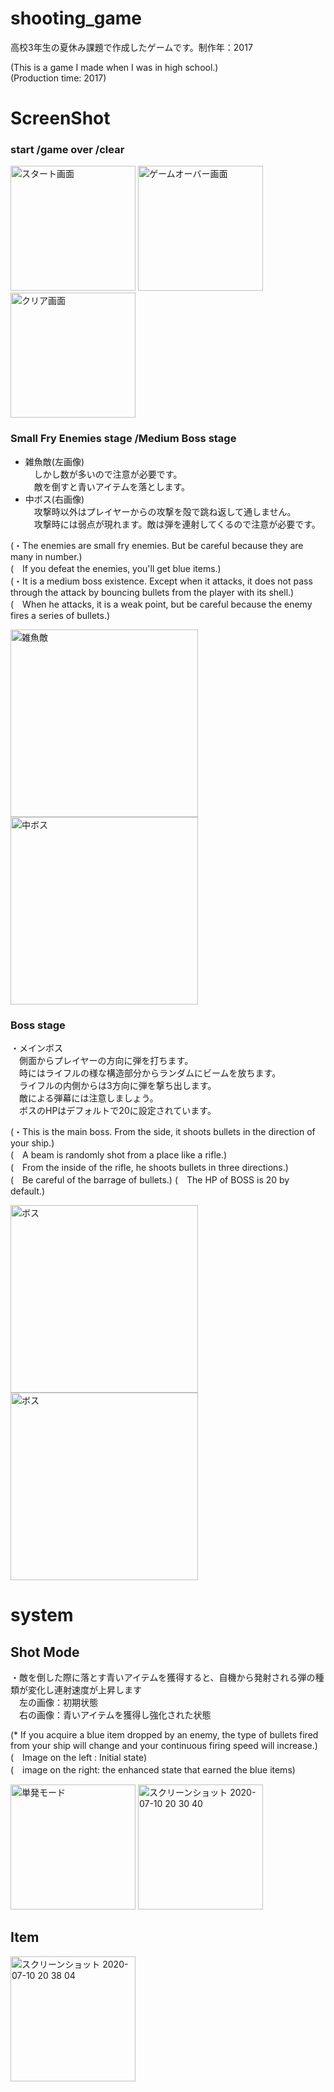 # shooting_game
高校3年生の夏休み課題で作成したゲームです。制作年：2017

(This is a game I made when I was in high school.)  
(Production time: 2017)

# ScreenShot  

### start /game over /clear  
<p float="left">
  <img width="200" alt="スタート画面" src="https://user-images.githubusercontent.com/16487150/87143512-2b69b700-c2e1-11ea-89f7-b7bfebdd9527.png">
  <img width="200" alt="ゲームオーバー画面" src="https://user-images.githubusercontent.com/16487150/87148336-2f99d280-c2e9-11ea-83b6-eb5a5b4155e5.png">
  <img width="200" alt="クリア画面" src="https://user-images.githubusercontent.com/16487150/87148518-7c7da900-c2e9-11ea-8090-d18d329d26c1.png">
</p>  

### Small Fry Enemies stage /Medium Boss stage
* 雑魚敵(左画像)  
　しかし数が多いので注意が必要です。  
　敵を倒すと青いアイテムを落とします。
* 中ボス(右画像)  
　攻撃時以外はプレイヤーからの攻撃を殻で跳ね返して通しません。  
　攻撃時には弱点が現れます。敵は弾を連射してくるので注意が必要です。

(・The enemies are small fry enemies. But be careful because they are many in number.)  
(　If you defeat the enemies, you'll get blue items.)    
(・It is a medium boss existence. Except when it attacks, it does not pass through the attack by bouncing bullets from the player with its shell.)  
(　When he attacks, it is a weak point, but be careful because the enemy fires a series of bullets.)  
<p float="left">
<img width="300" alt="雑魚敵" src="https://user-images.githubusercontent.com/16487150/87147877-5c011f00-c2e8-11ea-8ccf-2da5c3814c16.png">
<img width="300" alt="中ボス" src="https://user-images.githubusercontent.com/16487150/87148091-b7331180-c2e8-11ea-9f71-449cdaa6fbc3.png">
</p>

### Boss stage  
・メインボス  
　側面からプレイヤーの方向に弾を打ちます。  
　時にはライフルの様な構造部分からランダムにビームを放ちます。  
　ライフルの内側からは3方向に弾を撃ち出します。  
　敵による弾幕には注意しましょう。  
　ボスのHPはデフォルトで20に設定されています。  

(・This is the main boss. From the side, it shoots bullets in the direction of your ship.)  
(　A beam is randomly shot from a place like a rifle.)  
(　From the inside of the rifle, he shoots bullets in three directions.)  
(　Be careful of the barrage of bullets.)
(　The HP of BOSS is 20 by default.)  
<p float="left">
<img width="300" alt="ボス" src="https://user-images.githubusercontent.com/16487150/87148281-185ae500-c2e9-11ea-90e8-cfe3f528ab5d.png">
<img width="300" alt="ボス" src="https://user-images.githubusercontent.com/16487150/87149771-d0898d00-c2eb-11ea-952f-a1f0758dcfee.png">
</p>    


# system
## Shot Mode
・敵を倒した際に落とす青いアイテムを獲得すると、自機から発射される弾の種類が変化し連射速度が上昇します  
　左の画像：初期状態  
　右の画像：青いアイテムを獲得し強化された状態  

(* If you acquire a blue item dropped by an enemy, the type of bullets fired from your ship will change and your continuous firing speed will increase.)  
(　Image on the left : Initial state)  
(　image on the right: the enhanced state that earned the blue items)  
<p float="left">
<img width="200" alt="単発モード" src="https://user-images.githubusercontent.com/16487150/87150311-c025e200-c2ec-11ea-8bae-03ca8e3a1c6b.png">
<img width="200" alt="スクリーンショット 2020-07-10 20 30 40" src="https://user-images.githubusercontent.com/16487150/87150418-f5cacb00-c2ec-11ea-81a3-f123526d65b2.png">
</p>

## Item
<img width="200" alt="スクリーンショット 2020-07-10 20 38 04" src="https://user-images.githubusercontent.com/16487150/87150598-5bb75280-c2ed-11ea-9fa1-bcd80cc8b4c5.png">
